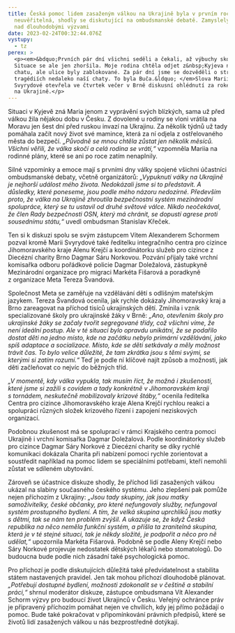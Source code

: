 ```yaml
---
title: Česká pomoc lidem zasaženým válkou na Ukrajině byla v prvním roce války
  neuvěřitelná, shodly se diskutující na ombudsmanské debatě. Zamyslely se také
  nad dlouhodobými výzvami
date: 2023-02-24T00:32:44.076Z
vystupy:
  - tz
perex: >
  <p><em>&bdquo;Prvních pár dní všichni seděli a čekali, až výbuchy skončí.
  Situace se ale jen zhoršila. Moje rodina chtěla odjet z&nbsp;Kyjeva na letní
  chatu, ale ulice byly zablokované. Za pár dní jsme se dozvěděli o strašných
  tragédiích nedaleko naší chaty. To byla Buča.&ldquo; </em>Slova Marii
  Svyrydové otevřela ve čtvrtek večer v Brně diskusní ohlédnutí za rokem války
  na Ukrajině.</p>
---
```

<p>Situaci v&nbsp;Kyjevě zná Maria jenom z&nbsp;vyprávění svých blízkých, sama už před válkou žila nějakou dobu v Česku. Z&nbsp;dovolené u rodiny se vloni vrátila na Moravu jen šest dní před ruskou invazí na Ukrajinu. Za několik týdnů už tady pomáhala začít nový život své mamince, která za ní odjela z&nbsp;ostřelovaného města do bezpečí. <em>&bdquo;Původně se mnou chtěla zůstat jen několik měsíců. Všichni věřili, že válka skočí a celá rodina se vrátí,&ldquo;</em> vzpomněla Mariia na rodinné plány, které se ani po roce zatím nenaplnily.</p>

<p>Silné vzpomínky a emoce mají s&nbsp;prvními dny války spojené všichni účastníci ombudsmanské debaty, včetně organizátorů: <em>&bdquo;Vypuknutí války na Ukrajině je nejhorší událost mého života. Nedokázali jsme si to představit. A důsledky, které poneseme, jsou podle mého názoru nedozírné. Především proto, že válka na Ukrajině zhroutila bezpečnostní systém mezinárodní spolupráce, který se tu ustavil od druhé světové válce. Nikdo neočekával, že člen Rady bezpečnosti OSN, který má chránit, se dopustí agrese proti sousednímu státu,&ldquo; </em>uvedl ombudsman Stanislav Křeček.</p>

<p>Ten si k&nbsp;diskuzi spolu se svým zástupcem Vítem Alexanderem Schormem pozval kromě Marii Svyrydové také ředitelku integračního centra pro cizince Jihomoravského kraje Alenu Krejčí a koordinátorku služeb pro cizince z Diecézní charity Brno Dagmar Sáru Norkovou. Pozvání přijaly také vrchní komisařka odboru pořádkové policie Dagmar Doležalová, zástupkyně Mezinárodní organizace pro migraci Markéta Fišarová a poradkyně z&nbsp;organizace Meta Tereza Švandová.</p>

<p>Společnost Meta se zaměřuje na vzdělávání dětí s odlišným mateřským jazykem. Tereza Švandová ocenila, jak rychle dokázaly Jihomoravský kraj a Brno zareagovat na příchod tisíců ukrajinských dětí. Zmínila i vznik specializované školy pro ukrajinské žáky v&nbsp;Brně: <em>&bdquo;Ano, otevřením školy pro ukrajinské žáky se začaly tvořit segregované třídy, což všichni víme, že není ideální postup. Ale v&nbsp;té situaci bylo opravdu unikátní, že se podařilo dostat děti na jedno místo, kde na začátku nebylo primární vzdělávání, jako spíš adaptace a socializace. Místo, kde se děti setkávaly a měly možnost trávit čas. To bylo velice důležité, že tam zkrátka jsou s&nbsp;těmi svými, se kterými si zatím rozumí.&ldquo; </em>Teď je podle ní klíčové najít způsob a možnosti, jak děti začleňovat co nejvíc do běžných tříd.</p>

<p><em>&bdquo;V&nbsp;momentě, kdy válka vypukla, tak musím říct, že možná i zkušenosti, které jsme si zažili s&nbsp;covidem a tady konkrétně v&nbsp;Jihomoravském kraji s&nbsp;tornádem, neskutečně mobilizovaly krizové štáby,&ldquo;</em> ocenila ředitelka Centra pro cizince Jihomoravského kraje&nbsp;Alena Krejčí rychlou reakci a spolupráci různých složek krizového řízení i zapojení neziskových organizací.</p>

<p>Podobnou zkušenost má se spoluprací v rámci Krajského centra pomoci Ukrajině i vrchní komisařka Dagmar Doležalová. Podle koordinátorky služeb pro cizince Dagmar Sáry Norkové z Diecézní charity se díky rychlé komunikaci dokázala Charita při nabízení pomoci rychle zorientovat a soustředit například na pomoc lidem se speciálními potřebami, kteří nemohli zůstat ve sdíleném ubytování.</p>

<p>Zároveň se účastnice diskuze shodly, že příchod lidí zasažených válkou ukázal na slabiny současného českého systému. Jeho zlepšení pak pomůže nejen příchozím z&nbsp;Ukrajiny: <em>&bdquo;Jsou tady skupiny, jak jsou matky samoživitelky, české občanky, pro které nefungovaly služby, nefungoval systém prostupného bydlení. A tím, že velká skupina uprchlíků jsou matky s&nbsp;dětmi, tak se nám ten problém zvýšil. A ukazuje se, že když Česká republika na něco neměla funkční systém, a přišla ta zranitelná skupina, která je v&nbsp;té stejné situaci, tak je někdy složité, je podpořit a něco pro ně udělat,&ldquo;</em> upozornila Markéta Fišarová. Podobně se podle Aleny Krejčí nebo Sáry Norkové projevuje nedostatek dětských lékařů nebo stomatologů. Do budoucna bude podle nich zásadní také psychologická pomoc.</p>

<p>Pro příchozí je podle diskutujících důležitá také předvídatelnost a stabilita státem nastavených pravidel. Jen tak mohou příchozí dlouhodobě plánovat. <em>&bdquo;Potřebují dostupné bydlení, možnosti zdokonalit se v&nbsp;češtině a stabilní práci,&ldquo;</em> shrnul moderátor diskuze, zástupce ombudsmana Vít Alexander Schorm výzvy pro budoucí život Ukrajinců v&nbsp;Česku. Veřejný ochránce práv je připravený příchozím pomáhat nejen ve chvílích, kdy jej přímo požádají o pomoc. Bude také pokračovat v&nbsp;připomínkování právních předpisů, které se životů lidí zasažených válkou u nás bezprostředně dotýkají.</p>
